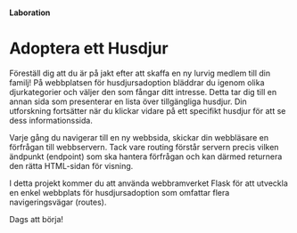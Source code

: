 #### Laboration

# Adoptera ett Husdjur
Föreställ dig att du är på jakt efter att skaffa en ny lurvig medlem till din familj! På webbplatsen för husdjursadoption bläddrar du igenom olika djurkategorier och väljer den som fångar ditt intresse. Detta tar dig till en annan sida som presenterar en lista över tillgängliga husdjur. Din utforskning fortsätter när du klickar vidare på ett specifikt husdjur för att se dess informationssida.

Varje gång du navigerar till en ny webbsida, skickar din webbläsare en förfrågan till webbservern. Tack vare routing förstår servern precis vilken ändpunkt (endpoint) som ska hantera förfrågan och kan därmed returnera den rätta HTML-sidan för visning.

I detta projekt kommer du att använda webbramverket Flask för att utveckla en enkel webbplats för husdjursadoption som omfattar flera navigeringsvägar (routes).

Dags att börja!
